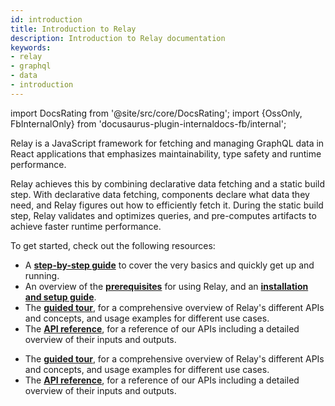 ```yaml
---
id: introduction
title: Introduction to Relay
description: Introduction to Relay documentation
keywords:
- relay
- graphql
- data
- introduction
---
```


import DocsRating from '@site/src/core/DocsRating';
import {OssOnly, FbInternalOnly} from 'docusaurus-plugin-internaldocs-fb/internal';

Relay is a JavaScript framework for fetching and managing GraphQL data in React applications that emphasizes maintainability, type safety and runtime performance.

Relay achieves this by combining declarative data fetching and a static build step. With declarative data fetching, components declare what data they need, and Relay figures out how to efficiently fetch it. During the static build step, Relay validates and optimizes queries, and pre-computes artifacts to achieve faster runtime performance.

To get started, check out the following resources:

<OssOnly>

- A **[step-by-step guide](./getting-started/step-by-step-guide/)** to cover the very basics and quickly get up and running.
- An overview of the **[prerequisites](./getting-started/prerequisites/)** for using Relay, and an **[installation and setup guide](./getting-started/installation-and-setup/)**.
- The **[guided tour](./guided-tour/)**, for a comprehensive overview of Relay's different APIs and concepts, and usage examples for different use cases.
- The **[API reference](./api-reference/relay-environment-provider/)**, for a reference of our APIs including a detailed overview of their inputs and outputs.

</OssOnly>

<FbInternalOnly>

- The **[guided tour](./guided-tour/)**, for a comprehensive overview of Relay's different APIs and concepts, and usage examples for different use cases.
- The **[API reference](./api-reference/relay-environment-provider/)**, for a reference of our APIs including a detailed overview of their inputs and outputs.

</FbInternalOnly>

<DocsRating />
